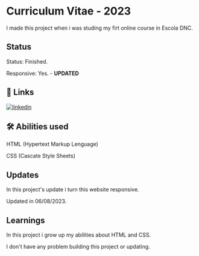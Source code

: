 
# Curriculum Vitae - 2023

I made this project when i was studing my firt online course in Escola DNC.
## Status

Status: Finished.

Responsive: Yes. - **UPDATED**
## 🔗 Links
[![linkedin](https://img.shields.io/badge/linkedin-0A66C2?style=for-the-badge&logo=linkedin&logoColor=white)](https://www.linkedin.com/in/wesllen-ara%C3%BAjo-66327930a/)


## 🛠 Abilities used
HTML (Hypertext Markup Lenguage)

CSS (Cascate Style Sheets)

## Updates

In this project's update i turn this website responsive.

Updated in 06/08/2023.
## Learnings

In this project i grow up my abilities about HTML and CSS.

I don't have any problem building this project or updating.
